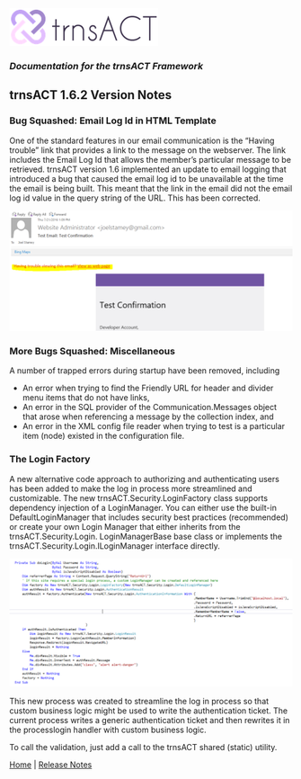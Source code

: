 ![Logo](../images/logo_default.png)  

### *Documentation for the trnsACT Framework*

## trnsACT 1.6.2 Version Notes

### Bug Squashed: Email Log Id in HTML Template

One of the standard features in our email communication is the “Having trouble” link that provides a link to the message on the webserver. The link includes the Email Log Id that allows the member’s particular message to be retrieved. trnsACT version 1.6 implemented an update to email logging that introduced a bug that caused the email log id to be unavailable at the time the email is being built. This meant that the link in the email did not the email log id value in the query string of the URL. This has been corrected.

 ![EmailTemplate](./images/emailtemplate.png)


### More Bugs Squashed: Miscellaneous

A number of trapped errors during startup have been removed, including
* An error when trying to find the Friendly URL for header and divider menu items that do not have links,
* An error in the SQL provider of the Communication.Messages object that arose when referencing a message by the collection index, and
* An error in the XML config file reader when trying to test is a particular item (node) existed in the configuration file.


### The Login Factory

A new alternative code approach to authorizing and authenticating users has been added to make the log in process more streamlined and customizable. The new trnsACT.Security.LoginFactory class supports dependency injection of a LoginManager. You can either use the built-in DefaultLoginManager that includes security best practices (recommended) or create your own Login Manager that either inherits from the trnsACT.Security.Login. LoginManagerBase base class or implements the trnsACT.Security.Login.ILoginManager interface directly. 


 ![LoginFactory](./images/loginfactory.png)

 This new process was created to streamline the log in process so that custom business logic might be used to write the authentication ticket. The current process writes a generic authentication ticket and then rewrites it in the processlogin handler with custom business logic.

To call the validation, just add a call to the trnsACT shared (static) utility.
 
[Home](../README.md) \| [Release Notes](releasenotes.md)